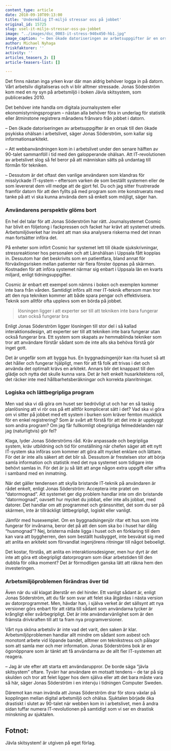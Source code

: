 ```yaml
---
content_type: article
date: 2010-09-10T09:13:00
title: 'Undermålig IT-miljö stressar oss på jobbet'
original_id: 15725
slug: usel-it-miljo-stressar-oss-pa-jobbet
image: "../images/dsc_0003-it-stress-940x450-hb1.jpg"
image_caption: '– Den ökade datoriseringen av arbetsuppgifter är en orsak till den ökade psykiska ohälsan i arbetslivet, säger Jonas Söderström, som kallar sig informationsarkitekt.'
author: Michael Nyhaga
friskfaktorer: ''
activity: ''
articles_teasers_2: []
article-teasers-list: []

---
```


Det finns nästan inga yrken kvar där man aldrig behöver logga in på datorn. Vårt arbetsliv digitaliseras och vi blir alltmer stressade. Jonas Söderström kom med en ny syn på arbetsmiljö i boken Jävla skitsystem, som publicerades 2010.

Det behöver inte handla om digitala journalsystem eller ekonomistyrningsprogram – nästan alla behöver föra in underlag för statistik eller åtminstone registrera månadens frånvaro från jobbet i datorn.

– Den ökade datoriseringen av arbetsuppgifter är en orsak till den ökade psykiska ohälsan i arbetslivet, säger Jonas Söderström, som kallar sig informationsarkitekt.

– Att webbanvändningen kom in i arbetslivet under den senare hälften av 90-talet sammanföll i tid med den galopperande ohälsan. Att IT-revolutionen av arbetslivet slog så fel beror på att människan sätts på undantag till förmån för tekniken.

– Dessutom är det oftast den vanlige användaren som klandras för misslyckade IT-system – eftersom varken de som beställt systemen eller de som levererat dem vill medge att de gjort fel. Du och jag sitter frustrerade framför datorn för att den fyllts på med program som inte konstruerats med tanke på att vi ska kunna använda dem så enkelt som möjligt, säger han.

### Användarens perspektiv glöms bort

En hel del talar för att Jonas Söderström har rätt. Journalsystemet Cosmic har blivit en följetong i fackpressen och facket har krävt att systemet utreds. Arbetsmiljöverket har invänt att man ska analysera riskerna med det innan man fortsätter införa det.

På enheter som infört Cosmic har systemet lett till ökade sjukskrivningar, stressreaktioner hos personalen och att Länshälsan i Uppsala fått kopplas in. Dessutom har det beskrivits som en patientfara, bland annat för förväxlingsrisken mellan patienter när flera fönster öppnas på skärmen. Kostnaden för att införa systemet närmar sig enbart i Uppsala län en kvarts miljard, enligt tidningsuppgifter.

Cosmic är enbart ett exempel som nämns i boken och exemplen kommer inte bara från vården. Samtidigt införs allt mer IT-teknik eftersom man tror att den nya tekniken kommer att både spara pengar och effektivisera. Teknik som alltför ofta upplevs som en börda på jobbet.

> lösningen ligger i att experter ser till att tekniken inte bara fungerar utan också fungerar bra

Enligt Jonas Söderström ligger lösningen till stor del i så kallad interaktionsdesign, att experter ser till att tekniken inte bara fungerar utan också fungerar bra. Ett system som skapats av hemmablinda tekniker som tror att användare förstår sådant som de inte alls ska behöva förstå gör inget gott.

Det är ungefär som att bygga hus. En byggnadsingenjör kan rita huset så att det håller och fungerar hjälpligt, men för att få folk att trivas i det och använda det optimalt krävs en arkitekt. Annars blir det knappast till den glädje och nytta det skulle kunna vara. Det är helt enkelt husarkitektens roll, det räcker inte med hållbarhetsberäkningar och korrekta planritningar.

### Logiska och lättbegripliga program

Men vad ska vi då göra om huset ser bedrövligt ut och har en så taskig planlösning att vi rör oss på ett alltför komplicerat sätt i det? Vad ska vi göra om vi sitter på jobbet med ett system i burken som kräver femton musklick för en enkel registrering? Som är svårt att förstå för att det inte är uppbyggt som andra program? Om jag får fullkomligt obegripliga felmeddelanden när jag (naturligtvis) gör fel?

Klaga, lyder Jonas Söderströms råd. Kräv anpassade och begripliga system, kräv utbildning och tid för omställning när chefen säger att ett nytt IT-system ska införas som kommer att göra allt mycket enklare och lättare. För det är inte alls säkert att det blir så. Dessutom är frestelsen stor att börja samla information och statistik med det nya systemet som tidigare inte behövt samlas in. För det är ju så lätt att ange någon extra uppgift eller siffra i samband med en inmatning.

När det gäller tendensen att skylla bristande IT-teknik på användaren är rådet enkelt, enligt Jonas Söderström: Acceptera inte pratet om “datormognad”. Att systemet ger dig problem handlar inte om din bristande “datormognad”, oavsett hur mycket du jobbat, eller inte alls jobbat, med datorer. Det handlar om att programmet och gränssnittet, det som du ser på skärmen, inte är tillräckligt lättbegripligt, logiskt eller vanligt.

Jämför med husexemplet. Om en byggnadsingenjör ritar ett hus som inte fungerar för invånarna, beror det på att den som ska bo i huset har dålig “husmognad”? Nej, bristerna måste ligga i huset och en förklaring till dem kan vara att byggherren, den som beställt husbygget, inte besvärat sig med att anlita en arkitekt som förvandlat ingenjörens ritningar till något beboeligt.

Det kostar, förstås, att anlita en interaktionsdesigner, men hur dyrt är det inte att göra ett obegripligt datorprogram som ökar arbetstiden till den dubbla för olika moment? Det är förmodligen ganska lätt att räkna hem den investeringen.

### Arbetsmiljöproblemen förändras över tid

Även när du väl klagat återstår en del hinder. Ett vanligt sådant är, enligt Jonas Söderström, att du får som svar att felet ska åtgärdas i nästa version av datorprogrammet. Men, hävdar han, i själva verket är det sällsynt att nya versioner görs enbart för att rätta till sådant som användarna tycker är krångligt eller svårbegripligt. Det är inte användarvänlighet som är den främsta drivkraften till att ta fram nya programversioner.

Vårt nya sköna arbetsliv är inte vad det varit, den saken är klar. Arbetsmiljöproblemen handlar allt mindre om sådant som asbest och monotont arbete vid löpande bandet, alltmer om teknikstress och pålagor som att samla mer och mer information. Jonas Söderströms bok är en ögonöppnare som är tänkt att få användarna av de allt fler IT-systemen att reagera.

– Jag är ute efter att starta ett användaruppror. De borde säga “jävla skitsystem” oftare. Tyvärr har användare en motsatt tendens – de tar på sig skulden och tror att felet ligger hos dem själva eller att det bara måste vara så här, säger Jonas Söderström i en intervju i tidningen Computer Sweden.

Däremot kan man invända att Jonas Söderström drar för stora växlar på kopplingen mellan digital arbetsmiljö och ohälsa. Sjuktalen började öka drastiskt i slutet av 90-talet när webben kom in i arbetslivet, men å andra sidan tuffar numera IT-revolutionen på samtidigt som vi ser en drastisk minskning av sjuktalen.

Fotnot:
-------

Jävla skitsystem! är utgiven på eget förlag.

